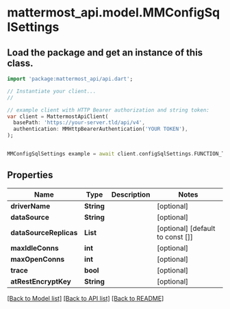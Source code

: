 # mattermost_api.model.MMConfigSqlSettings

## Load the package and get an instance of this class.
```dart
import 'package:mattermost_api/api.dart';

// Instantiate your client...
//

// example client with HTTP Bearer authorization and string token:
var client = MattermostApiClient(
  basePath: 'https://your-server.tld/api/v4',
  authentication: MMHttpBearerAuthentication('YOUR TOKEN'),
);


MMConfigSqlSettings example = await client.configSqlSettings.FUNCTION_THAT_RETURNS_THIS_CLASS();

```

## Properties
Name | Type | Description | Notes
------------ | ------------- | ------------- | -------------
**driverName** | **String** |  | [optional] 
**dataSource** | **String** |  | [optional] 
**dataSourceReplicas** | **List<String>** |  | [optional] [default to const []]
**maxIdleConns** | **int** |  | [optional] 
**maxOpenConns** | **int** |  | [optional] 
**trace** | **bool** |  | [optional] 
**atRestEncryptKey** | **String** |  | [optional] 

[[Back to Model list]](../GENERATED_README.md#documentation-for-models) [[Back to API list]](../GENERATED_README.md#documentation-for-api-endpoints) [[Back to README]](../GENERATED_README.md)


